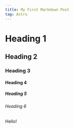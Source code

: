 ```yaml
---
title: My First Markdown Post
tag: Astro
---
```


# Heading 1

## Heading 2

### Heading 3

#### Heading 4

##### Heading 5

###### Heading 6

Hello!
